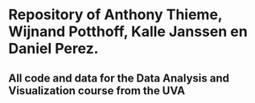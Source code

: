 # Repository of Anthony Thieme, Wijnand Potthoff, Kalle Janssen en Daniel Perez.

## All code and data for the Data Analysis and Visualization course from the UVA
